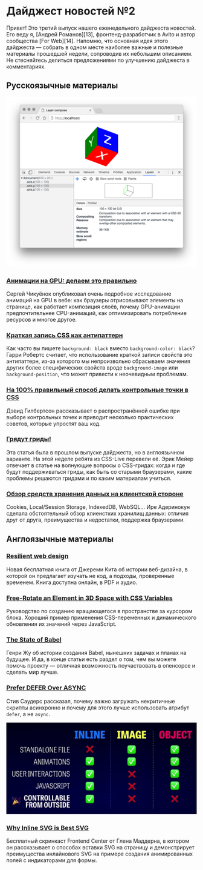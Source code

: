 # Дайджест новостей №2

Привет! Это третий выпуск нашего еженедельного дайджеста новостей. Его веду я,
[Андрей Романов][13], фронтенд-разработчик в Avito и автор сообщества
[For Web][14]. Напомню, что основная идея этого дайджеста — собрать в одном
месте наиболее важные и полезные материалы прошедшей недели, сопроводив их
небольшим описанием. Не стесняйтесь делиться предложениями по улучшению
дайджеста в комментариях.

## Русскоязычные материалы

![Инспектор слоёв в инструментах разработчика Chrome][layers compose]

### [Анимации на GPU: делаем это правильно][0]

Сергей Чикуёнок опубликовал очень подробное исследование анимаций на GPU в вебе:
как браузеры отрисовывают элементы на странице, как работает композиция слоёв,
почему GPU-анимации предпочтительнее CPU-анимаций, как оптимизировать
потребление ресурсов и многое другое.

### [Краткая запись CSS как антипаттерн][1]

Как часто вы пишете `background: black` вместо `background-color: black`? Гарри
Робертс считает, что использование краткой записи свойств это антипаттерн, из-за
которого мы непроизвольно сбрасываем значения других более специфических свойств
вроде `background-image` или `background-position`, что может привести
к неочевидным проблемам.

### [На 100% правильный способ делать контрольные точки в CSS][2]

Дэвид Гилбертсон рассказывает о распространённой ошибке при выборе контрольных
точек и приводит несколько практических советов, которые упростят ваш код.

### [Грядут гриды!][3]

Эта статья была в прошлом выпуске дайджеста, но в англоязычном варианте. На этой
неделе ребята из CSS-Live перевели её. Эрик Мейер отвечает в статье на волнующие
вопросы о CSS-гридах: когда и где будут поддерживаться гриды, как быть
со старыми браузерами, какие проблемы решаются гридами и по каким материалам
учиться.

### [Обзор средств хранения данных на клиентской стороне][6]

Cookies, Local/Session Storage, IndexedDB, WebSQL… Ире Адеринокун сделала
обстоятельный обзор клиенстких хранилищ данных: отличия друг от друга,
преимущества и недостатки, поддержка браузерами.


## Англоязычные материалы

### [Resilient web design][5]

Новая бесплатная книга от Джереми Кита об истории веб-дизайна, в которой он
предлагает изучать не код, а подходы, проверенные временем. Книга доступна
онлайн, в PDF и аудио.

### [Free-Rotate an Element in 3D Space with CSS Variables][7]

Руководство по созданию вращающегося в пространстве за курсором блока. Хороший
пример применения CSS-переменных и динамического обновления их значений через
JavaScript.

### [The State of Babel][8]

Генри Жу об истории создания Babel, нынешних задачах и планах на будущее. И да,
в конце статьи есть раздел о том, чем вы можете помочь проекту —
отличная возможность поучаствовать в опенсорсе и сделать мир лучше.

### [Prefer DEFER Over ASYNC][9]

Стив Саудерс рассказал, почему важно загружать некритичные скрипты асинхронно
и почему для этого лучше использовать атрибут `defer`, а не `async`.

![Плюсы и минусы разных способов вставки SVG на страницу][inline svg]

### [Why Inline SVG is Best SVG][10]

Бесплатный скринкаст Frontend Center от Глена Маддерна, в котором он
рассказывает о способах вставки SVG на страницу и демонстрирует преимущества
инлайнового SVG на примере создания анимированных полей с индикаторами для
формы.

[0]: https://habrahabr.ru/company/odnoklassniki/blog/313978/
[1]: http://prgssr.ru/development/kratkaya-zapis-css-kak-antipattern.html
[2]: http://css-live.ru/articles-css/pravilnye-kontrolnye-tochki-v-css.html
[3]: http://css-live.ru/verstka/gryadut-gridy.html
[4]: https://sokolnikov.me/2016/12/holyjs/
[5]: https://resilientwebdesign.com/
[6]: http://prgssr.ru/development/obzor-sredstv-hraneniya-dannyh-na-klientskoj-storone.html
[7]: http://thenewcode.com/1166/Free-Rotate-an-Element-in-3D-Space-with-CSS-Variables
[8]: https://babeljs.io/blog/2016/12/07/the-state-of-babel
[9]: http://calendar.perfplanet.com/2016/prefer-defer-over-async/
[10]: https://youtu.be/af4ZQJ14yu8

[inline svg]: img/inline-svg.jpg "inline svg"
[layers compose]: img/layers-compose.png "layers compose"
